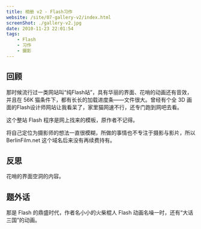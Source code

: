 ```yaml
---
title: 相册 v2 - Flash习作
website: /site/07-gallery-v2/index.html
screenShot: ./gallery-v2.jpg
date: 2010-11-23 22:01:54
tags:
    - Flash
    - 习作
    - 摄影
---
```


## 回顾
那时候流行过一类网站叫“纯Flash站”，具有华丽的界面、花哨的动画还有音效，并且在 56K 猫条件下，都有长长的加载进度条——文件很大。曾经有个全 3D 画面的Flash设计师网站让我看呆了，家里猫网速不行，还专门跑到网吧去看。

这个整站 Flash 程序是网上找来的模板，原作者不记得。

将自己定位为摄影师的想法一直很模糊，所做的事情也不专注于摄影与影片，所以 BerlinFilm.net 这个域名后来没有再续费持有。

## 反思
花哨的界面空洞的内容。

## 题外话
那是 Flash 的鼎盛时代，作者名小小的火柴棍人 Flash 动画名噪一时，还有“大话三国”的动画。
